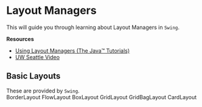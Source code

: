 # Layout Managers

This will guide you through learning about Layout Managers in `Swing`. 

**Resources**  
* [Using Layout Managers (The Java™ Tutorials)](https://docs.oracle.com/javase/tutorial/uiswing/layout/using.html)    
* [UW Seattle Video](https://youtu.be/e9e3rW1CGR8)  

## Basic Layouts
These are provided by `Swing`.  
BorderLayout
FlowLayout
BoxLayout
GridLayout
GridBagLayout
CardLayout
 